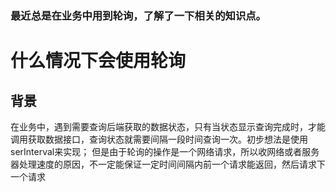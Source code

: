 ### 最近总是在业务中用到轮询，了解了一下相关的知识点。
# 什么情况下会使用轮询

## 背景
在业务中，遇到需要查询后端获取的数据状态，只有当状态显示查询完成时，才能调用获取数据接口，查询状态就需要间隔一段时间查询一次。初步想法是使用serInterval来实现；
但是由于轮询的操作是一个网络请求，所以收网络或者服务器处理速度的原因，不一定能保证一定时间间隔内前一个请求能返回，然后请求下一个请求
